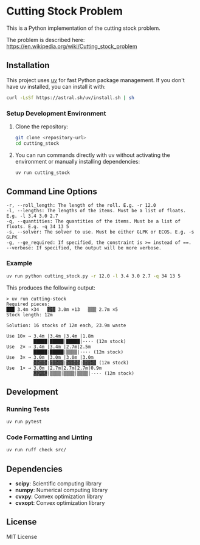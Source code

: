 # Cutting Stock Problem

This is a Python implementation of the cutting stock problem.

The problem is described here: <https://en.wikipedia.org/wiki/Cutting_stock_problem>

## Installation

This project uses [uv](https://docs.astral.sh/uv/) for fast Python package management. If you don't have uv installed, you can install it with:

```bash
curl -LsSf https://astral.sh/uv/install.sh | sh
```

### Setup Development Environment

1. Clone the repository:

   ```bash
   git clone <repository-url>
   cd cutting_stock
   ```

2. You can run commands directly with uv without activating the environment or manually installing dependencies:

   ```bash
   uv run cutting_stock
   ```

## Command Line Options

``` console
-r, --roll_length: The length of the roll. E.g. -r 12.0
-l, --lengths: The lengths of the items. Must be a list of floats. E.g. -l 3.4 3.0 2.7
-q, --quantities: The quantities of the items. Must be a list of floats. E.g. -q 34 13 5
-s, --solver: The solver to use. Must be either GLPK or ECOS. E.g. -s GLPK
-g, --ge_required: If specified, the constraint is >= instead of ==.
--verbose: If specified, the output will be more verbose.
```

### Example

```bash
uv run python cutting_stock.py -r 12.0 -l 3.4 3.0 2.7 -q 34 13 5
```

This produces the following output:

```console
> uv run cutting-stock
Required pieces:
███ 3.4m ×34   ▓▓▓ 3.0m ×13   ▒▒▒ 2.7m ×5
Stock length: 12m

Solution: 16 stocks of 12m each, 23.9m waste

Use 10× → 3.4m |3.4m |3.4m |1.8m
          █████|█████|█████|···· (12m stock)
Use  2× → 3.4m |3.4m |2.7m|2.5m
          █████|█████|▒▒▒▒|···· (12m stock)
Use  3× → 3.0m |3.0m |3.0m |3.0m 
          ▓▓▓▓▓|▓▓▓▓▓|▓▓▓▓▓|▓▓▓▓▓ (12m stock)
Use  1× → 3.0m |2.7m|2.7m|2.7m|0.9m
          ▓▓▓▓▓|▒▒▒▒|▒▒▒▒|▒▒▒▒|···· (12m stock)
```

## Development

### Running Tests

```bash
uv run pytest
```

### Code Formatting and Linting

```bash
uv run ruff check src/
```

## Dependencies

- **scipy**: Scientific computing library
- **numpy**: Numerical computing library
- **cvxpy**: Convex optimization library
- **cvxopt**: Convex optimization library

## License

MIT License
